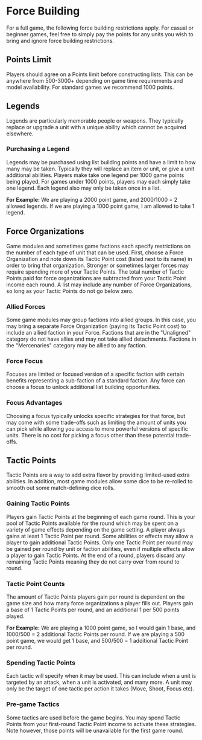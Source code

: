 # Force Building
For a full game, the following force building restrictions apply. For casual or beginner games, feel free to simply pay the points for any units you wish to bring and ignore force building restrictions.

## Points Limit
Players should agree on a Points limit before constructing lists. This can be anywhere from 500-3000+ depending on game time requirements and model availability.
For standard games we recommend 1000 points.

## Legends
Legends are particularly memorable people or weapons. They typically replace or upgrade a unit with a unique ability which cannot be acquired elsewhere.

### Purchasing a Legend
Legends may be purchased using list building points and have a limit to how many may be taken. Typically they will replace an item or unit, or give a unit additional abilities. Players make take one legend per 1000 game points being played. For games under 1000 points, players may each simply take one legend. Each legend also may only be taken once in a list.

__For Example:__ We are playing a 2000 point game, and 2000/1000 = 2 allowed legends. If we are playing a 1000 point game, I am allowed to take 1 legend.

## Force Organizations
Game modules and sometimes game factions each specify restrictions on the number of each type of unit that can be used. First, choose a Force Organization and note down its Tactic Point cost (listed next to its name) in order to bring that organization. Stronger or sometimes larger forces may require spending more of your Tactic Points. The total number of Tactic Points paid for force organizations are subtracted from your Tactic Point income each round. A list may include any number of Force Organizations, so long as your Tactic Points do not go below zero.
### Allied Forces
Some game modules may group factions into allied groups. In this case, you may bring a separate Force Organization (paying its Tactic Point cost) to include an allied faction in your Force. Factions that are in the "Unaligned" category do not have allies and may not take allied detachments. Factions in the "Mercenaries" category may be allied to any faction.
### Force Focus
Focuses are limited or focused version of a specific faction with certain benefits representing a sub-faction of a standard faction. Any force can choose a focus to unlock additional list building opportunities.
### Focus Advantages
Choosing a focus typically unlocks specific strategies for that force, but may come with some trade-offs such as limiting the amount of units you can pick while allowing you access to more powerful versions of specific units. There is no cost for picking a focus other than these potential trade-offs.

## Tactic Points
Tactic Points are a way to add extra flavor by providing limited-used extra abilities. In addition, most game modules allow some dice to be re-rolled to smooth out some match-defining dice rolls.
### Gaining Tactic Points
Players gain Tactic Points at the beginning of each game round. This is your pool of Tactic Points available for the round which may be spent on a variety of game effects depending on the game setting. A player always gains at least 1 Tactic Point per round. Some abilities or effects may allow a player to gain additional Tactic Points. Only one Tactic Point per round may be gained per round by unit or faction abilities, even if multiple effects allow a player to gain Tactic Points. At the end of a round, players discard any remaining Tactic Points meaning they do not carry over from round to round.

### Tactic Point Counts
The amount of Tactic Points players gain per round is dependent on the game size and how many force organizations a player fills out. Players gain a base of 1 Tactic Points per round, and an additional 1 per 500 points played.

__For Example:__ We are playing a 1000 point game, so I would gain 1 base, and 1000/500 = 2 additional Tactic Points per round. If we are playing a 500 point game, we would get 1 base, and 500/500 = 1 additional Tactic Point per round.
### Spending Tactic Points
Each tactic will specify when it may be used. This can include when a unit is targeted by an attack, when a unit is activated, and many more. A unit may only be the target of one tactic per action it takes (Move, Shoot, Focus etc).

### Pre-game Tactics
Some tactics are used before the game begins. You may spend Tactic Points from your first-round Tactic Point income to activate these strategies. Note however, those points will be unavailable for the first game round.